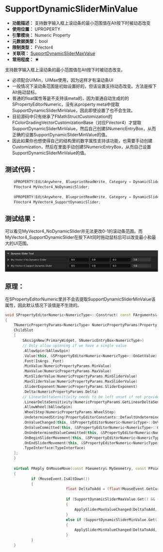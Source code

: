 ﻿# SupportDynamicSliderMinValue

- **功能描述：** 支持数字输入框上滚动条的最小范围值在Alt按下时被动态改变
- **使用位置：** UPROPERTY
- **引擎模块：** Numeric Property
- **元数据类型：** bool
- **限制类型：** FVector4
- **关联项：** [SupportDynamicSliderMaxValue](../SupportDynamicSliderMaxValue.md)
- **常用程度：** ★

支持数字输入框上滚动条的最小范围值在Alt按下时被动态改变。

- 必须配合UIMin，UIMax使用，因为这样才有滚动条UI
- 一般情况下滚动条范围是初始设置好的，但该设置支持动态改变。方法是按下Alt拖动鼠标。
- 普通的float属性等是不支持该meta的，因为普通自动生成的的SPropertyEditorNumeric，没有从property meta中提取SupportDynamicSliderMinValue，因此即使设置了也不会生效。
- 目前源码中只有继承了FMathStructCustomization的FColorGradingVectorCustomizationBase（对应FVector4）才提取SupportDynamicSliderMinValue，然后自己创建SNumericEntryBox，从而正确的设置SupportDynamicSliderMinValue的值。
- 因此如果你也想使得自己的结构里的数字属性支持该功能，也需要手动创建Customization，然后在里面手动创建SNumericEntryBox，从而自己设置SupportDynamicSliderMinValue的值。

## 测试代码：

```cpp
	UPROPERTY(EditAnywhere, BlueprintReadWrite, Category = DynamicSliderTest, meta = (UIMin = "0", UIMax = "1"))
	FVector4 MyVector4_NoDynamicSlider;

	UPROPERTY(EditAnywhere, BlueprintReadWrite, Category = DynamicSliderTest, meta = (UIMin = "0", UIMax = "1", SupportDynamicSliderMinValue = "true", SupportDynamicSliderMaxValue = "true"))
	FVector4 MyVector4_SupportDynamicSlider;
```

## 测试结果：

可以看见MyVector4_NoDynamicSlider并无法更改0-1的滚动条范围。而MyVector4_SupportDynamicSlider在按下Alt同时拖动鼠标后可以改变最小和最大的UI范围。

![DynamicSlider](DynamicSlider.gif)

## 原理：

在SPropertyEditorNumeric里并不会去提取SupportDynamicSliderMinValue该属性，因此默认情况下该值是不生效的。

```cpp
void SPropertyEditorNumeric<NumericType>::Construct( const FArguments& InArgs, const TSharedRef<FPropertyEditor>& InPropertyEditor )
{
	TNumericPropertyParams<NumericType> NumericPropertyParams(Property, MetaDataGetter);
	ChildSlot
	[
		SAssignNew(PrimaryWidget, SNumericEntryBox<NumericType>)
		// Only allow spinning if we have a single value
		.AllowSpin(bAllowSpin)
		.Value(this, &SPropertyEditorNumeric<NumericType>::OnGetValue)
		.Font(InArgs._Font)
		.MinValue(NumericPropertyParams.MinValue)
		.MaxValue(NumericPropertyParams.MaxValue)
		.MinSliderValue(NumericPropertyParams.MinSliderValue)
		.MaxSliderValue(NumericPropertyParams.MaxSliderValue)
		.SliderExponent(NumericPropertyParams.SliderExponent)
		.Delta(NumericPropertyParams.Delta)
		// LinearDeltaSensitivity needs to be left unset if not provided, rather than being set to some default
		.LinearDeltaSensitivity(NumericPropertyParams.GetLinearDeltaSensitivityAttribute())
		.AllowWheel(bAllowSpin)
		.WheelStep(NumericPropertyParams.WheelStep)
		.UndeterminedString(PropertyEditorConstants::DefaultUndeterminedText)
		.OnValueChanged(this, &SPropertyEditorNumeric<NumericType>::OnValueChanged)
		.OnValueCommitted(this, &SPropertyEditorNumeric<NumericType>::OnValueCommitted)
		.OnUndeterminedValueCommitted(this, &SPropertyEditorNumeric<NumericType>::OnUndeterminedValueCommitted)
		.OnBeginSliderMovement(this, &SPropertyEditorNumeric<NumericType>::OnBeginSliderMovement)
		.OnEndSliderMovement(this, &SPropertyEditorNumeric<NumericType>::OnEndSliderMovement)
		.TypeInterface(TypeInterface)
	];
	}

	virtual FReply OnMouseMove(const FGeometry& MyGeometry, const FPointerEvent& MouseEvent) override
	{
			if (MouseEvent.IsAltDown())
			{
							float DeltaToAdd = (float)MouseEvent.GetCursorDelta().X / SliderWidthInSlateUnits;

							if (SupportDynamicSliderMaxValue.Get() && (NumericType)InternalValue == GetMaxSliderValue())
							{
								ApplySliderMaxValueChanged(DeltaToAdd, false);
							}
							else if (SupportDynamicSliderMinValue.Get() && (NumericType)InternalValue == GetMinSliderValue())
							{
								ApplySliderMinValueChanged(DeltaToAdd, false);
							}
			}
	}
```